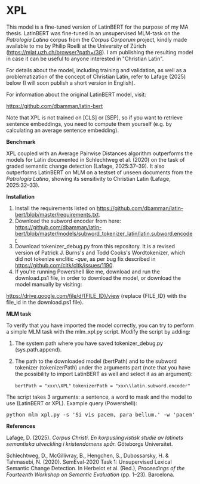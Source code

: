 # XPL

This model is a fine-tuned version of LatinBERT for the purpose of my MA thesis.
LatinBERT was fine-tuned in an unsupervised MLM-task on the *Patrologia Latina* corpus from the *Corpus Corporum* project,
kindly made available to me by Philip Roelli at the University of Zürich (https://mlat.uzh.ch/browser?path=/38). I am 
publishing the resulting model in case it can be useful to anyone interested in "Christian Latin".

For details about the model, including training and validation, as well as a problematization of the
concept of Christian Latin, refer to Lafage (2025) below (I will soon publish a short version in English).

For information about the original LatinBERT model, visit:

https://github.com/dbamman/latin-bert

Note that XPL is not trained on [CLS] or [SEP], so if you want to retrieve sentence embeddings,
you need to compute them yourself (e.g. by calculating an average sentence embedding).

**Benchmark**

XPL coupled with an Average Pairwise Distances algorithm outperforms the models for Latin documented in Schlechtweg et al. (2020)
on the task of graded semantic change detection (Lafage, 2025:37–39). It also outperforms LatinBERT on MLM on a testset
of unseen documents from the *Patrologia Latina*, showing its sensitivity to Christian Latin (Lafage, 2025:32–33).

**Installation**

1. Install the requirements listed on https://github.com/dbamman/latin-bert/blob/master/requirements.txt.
2. Download the subword encoder from here: https://github.com/dbamman/latin-bert/blob/master/models/subword_tokenizer_latin/latin.subword.encoder
3. Download tokenizer_debug.py from this repository. It is a revised version of Patrick J. Burns's and Todd Cooks's Wordtokenizer, which did not tokenize enclitic *-que*, as per bug fix described in https://github.com/cltk/cltk/issues/1190.
4. If you're running Powershell like me, download and run the download.ps1 file, in order to download the model, or download the model manually by visiting:

https://drive.google.com/file/d/{FILE_ID}/view (replace {FILE_ID} with the file_id in the download.ps1 file).

**MLM task**

To verify that you have imported the model correctly, you can try to perform a simple MLM task with the mlm_xpl.py script. Modify the script by adding:

1. The system path where you have saved tokenizer_debug.py (sys.path.append).
2. The path to the downloaded model (bertPath) and to the subword tokenizer (tokenizerPath) under the arguments part (note that you have the possibility to import LatinBERT as well and select it as an argument):

    ```bertPath = "xxx\\XPL"```
    ```tokenizerPath = "xxx\\latin.subword.encoder"```

The script takes 3 arguments: a sentence, a word to mask and the model to use (LatinBERT or XPL). Example query (Powershell):

<pre>python mlm_xpl.py -s 'Si vis pacem, para bellum.' -w 'pacem' -m 'xpl'</pre>

**References**

Lafage, D. (2025). *Corpus Christi. En korpuslingvistisk studie av latinets semantiska utveckling i kristendomens spår.* Göteborgs Universitet.

Schlechtweg, D., McGillivray, B., Hengchen, S., Dubossarsky, H. & Tahmasebi, N. (2020). SemEval-2020 Task 1: Unsupervised Lexical Semantic Change Detection. 
  In Herbelot et al. (Red.), *Proceedings of the Fourteenth Workshop on Semantic Evaluation* (pp. 1–23). Barcelona.
